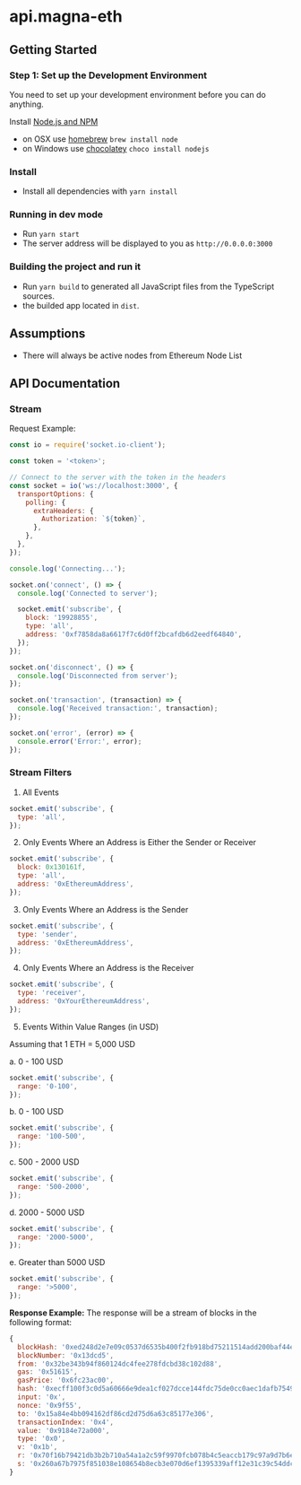 # api.magna-eth

## Getting Started

### Step 1: Set up the Development Environment

You need to set up your development environment before you can do anything.

Install [Node.js and NPM](https://nodejs.org/en/download/)

- on OSX use [homebrew](http://brew.sh) `brew install node`
- on Windows use [chocolatey](https://chocolatey.org/) `choco install nodejs`

### Install

- Install all dependencies with `yarn install`

### Running in dev mode

- Run `yarn start`
- The server address will be displayed to you as `http://0.0.0.0:3000`

### Building the project and run it

- Run `yarn build` to generated all JavaScript files from the TypeScript sources.
- the builded app located in `dist`.

## Assumptions

- There will always be active nodes from Ethereum Node List

## API Documentation

### Stream

Request Example:

```javascript
const io = require('socket.io-client');

const token = '<token>';

// Connect to the server with the token in the headers
const socket = io('ws://localhost:3000', {
  transportOptions: {
    polling: {
      extraHeaders: {
        Authorization: `${token}`,
      },
    },
  },
});

console.log('Connecting...');

socket.on('connect', () => {
  console.log('Connected to server');

  socket.emit('subscribe', {
    block: '19928855',
    type: 'all',
    address: '0xf7858da8a6617f7c6d0ff2bcafdb6d2eedf64840',
  });
});

socket.on('disconnect', () => {
  console.log('Disconnected from server');
});

socket.on('transaction', (transaction) => {
  console.log('Received transaction:', transaction);
});

socket.on('error', (error) => {
  console.error('Error:', error);
});
```

### Stream Filters

1. All Events

```javascript
socket.emit('subscribe', {
  type: 'all',
});
```

2. Only Events Where an Address is Either the Sender or Receiver

```javascript
socket.emit('subscribe', {
  block: 0x130161f,
  type: 'all',
  address: '0xEthereumAddress',
});
```

3. Only Events Where an Address is the Sender

```javascript
socket.emit('subscribe', {
  type: 'sender',
  address: '0xEthereumAddress',
});
```

4. Only Events Where an Address is the Receiver

```javascript
socket.emit('subscribe', {
  type: 'receiver',
  address: '0xYourEthereumAddress',
});
```

5. Events Within Value Ranges (in USD)

Assuming that 1 ETH = 5,000 USD

a. 0 - 100 USD

```javascript
socket.emit('subscribe', {
  range: '0-100',
});
```

b. 0 - 100 USD

```javascript
socket.emit('subscribe', {
  range: '100-500',
});
```

c. 500 - 2000 USD

```javascript
socket.emit('subscribe', {
  range: '500-2000',
});
```

d. 2000 - 5000 USD

```javascript
socket.emit('subscribe', {
  range: '2000-5000',
});
```

e. Greater than 5000 USD

```javascript
socket.emit('subscribe', {
  range: '>5000',
});
```

**Response Example:**
The response will be a stream of blocks in the following format:

```javascript
{
  blockHash: '0xed248d2e7e09c0537d6535b400f2fb918bd75211514add200baf44e18bcee265',
  blockNumber: '0x13dcd5',
  from: '0x32be343b94f860124dc4fee278fdcbd38c102d88',
  gas: '0x51615',
  gasPrice: '0x6fc23ac00',
  hash: '0xecff100f3c0d5a60666e9dea1cf027dcce144fdc75de0cc0aec1dafb75495b57',
  input: '0x',
  nonce: '0x9f55',
  to: '0x15a84e4bb094162df86cd2d75d6a63c85177e306',
  transactionIndex: '0x4',
  value: '0x9184e72a000',
  type: '0x0',
  v: '0x1b',
  r: '0x70f16b79421db3b2b710a54a1a2c59f9970fcb078b4c5eaccb179c97a9d7b6eb',
  s: '0x260a67b7975f851038e108654b8ecb3e070d6ef1395339aff12e31c39c54ddc0'
}
```
